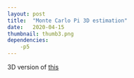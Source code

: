 ```yaml
---
layout: post
title:  "Monte Carlo Pi 3D estimation"
date:   2020-04-15
thumbnail: thumb3.png
dependencies:
    -p5
---
```


3D version of [this](https://arnavs1ngh.github.io/visuals/projects/MonteCarlo3D/p5project.html)
<div id="sketch-holder">
    <script type="text/javascript" src="sketch.js"></script>
</div>
